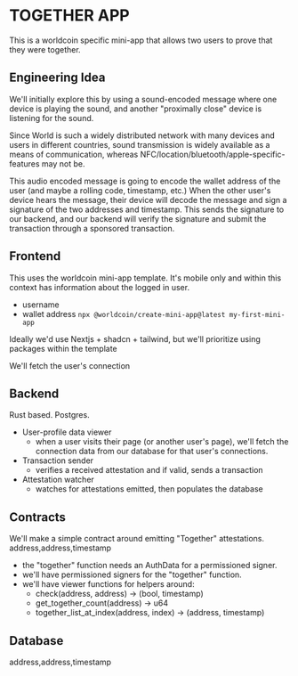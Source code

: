 

# TOGETHER APP

This is a worldcoin specific mini-app that allows two users to prove that they were together.

## Engineering Idea

We'll initially explore this by using a sound-encoded message where one device is playing the sound, and another "proximally close" device is listening for the sound.

Since World is such a widely distributed network with many devices and users in different countries, sound transmission is widely available as a means of communication, whereas NFC/location/bluetooth/apple-specific-features may not be.

This audio encoded message is going to encode the wallet address of the user (and maybe a rolling code, timestamp, etc.)
When the other user's device hears the message, their device will decode the message and sign a signature of the two addresses and timestamp. This sends the signature to our backend, and our backend will verify the signature and submit the transaction through a sponsored transaction.



## Frontend

This uses the worldcoin mini-app template. It's mobile only and within this context has information about the logged in user.
- username
- wallet address
`npx @worldcoin/create-mini-app@latest my-first-mini-app`

Ideally we'd use Nextjs + shadcn + tailwind, but we'll prioritize using packages within the template

We'll fetch the user's connection 

## Backend
Rust based. Postgres.


- User-profile data viewer
  - when a user visits their page (or another user's page), we'll fetch the connection data from our database for that user's connections.
- Transaction sender
  - verifies a received attestation and if valid, sends a transaction
- Attestation watcher
  - watches for attestations emitted, then populates the database


## Contracts

We'll make a simple contract around emitting "Together" attestations.
address,address,timestamp

- the "together" function needs an AuthData for a permissioned signer.
- we'll have permissioned signers for the "together" function.
- we'll have viewer functions for helpers around:
  - check(address, address) -> (bool, timestamp)
  - get_together_count(address) -> u64
  - together_list_at_index(address, index) -> (address, timestamp)



## Database

address,address,timestamp


